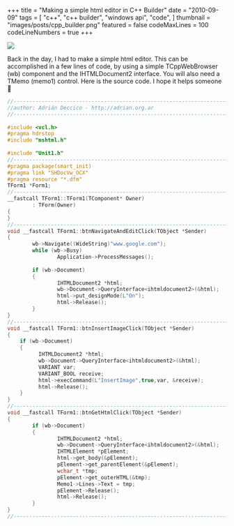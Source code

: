 +++
title = "Making a simple html editor in C++ Builder"
date = "2010-09-09"
tags = [
    "c++",
    "c++ builder",
    "windows api",
    "code",
]
thumbnail = "images/posts/cpp_builder.png"
featured = false
codeMaxLines = 100 
codeLineNumbers = true
+++

![](/images/posts/cpp_builder.png "")

Back in the day, I had to make a simple html editor. This can be accomplished in a few lines of code, by using a 
simple TCppWebBrowser (wb) component and the IHTMLDocument2 interface. You will also need a TMemo (memo1) control. 
Here is the source code. I hope it helps someone 🙂

```c++
//---------------------------------------------------------------------------
//author: Adrián Deccico - http://adrian.org.ar
//---------------------------------------------------------------------------
 
#include <vcl.h>
#pragma hdrstop
#include "mshtml.h"
 
#include "Unit1.h"
//---------------------------------------------------------------------------
#pragma package(smart_init)
#pragma link "SHDocVw_OCX"
#pragma resource "*.dfm"
TForm1 *Form1;
//---------------------------------------------------------------------------
__fastcall TForm1::TForm1(TComponent* Owner)
        : TForm(Owner)
{
}
//---------------------------------------------------------------------------
void __fastcall TForm1::btnNavigateAndEditClick(TObject *Sender)
{
        wb->Navigate((WideString)"www.google.com");
        while (wb->Busy)
                Application->ProcessMessages();
 
        if (wb->Document)
        {
                IHTMLDocument2 *html;
                wb->Document->QueryInterface<ihtmldocument2>(&html);
                html->put_designMode(L"On");
                html->Release();
        }
}
//---------------------------------------------------------------------------
void __fastcall TForm1::btnInsertImageClick(TObject *Sender)
{
    if (wb->Document)
    {
          IHTMLDocument2 *html;
          wb->Document->QueryInterface<ihtmldocument2>(&html);
          VARIANT var;
          VARIANT_BOOL receive;
          html->execCommand(L"InsertImage",true,var, &receive);
          html->Release();
    }
}
//---------------------------------------------------------------------------
void __fastcall TForm1::btnGetHtmlClick(TObject *Sender)
{
        if (wb->Document)
        {
                IHTMLDocument2 *html;
                wb->Document->QueryInterface<ihtmldocument2>(&html);
                IHTMLElement *pElement;
                html->get_body(&pElement);
                pElement->get_parentElement(&pElement);
                wchar_t *tmp;
                pElement->get_outerHTML(&tmp);
                Memo1->Lines->Text = tmp;
                pElement->Release();
                html->Release();
        }
}
//---------------------------------------------------------------------------
```